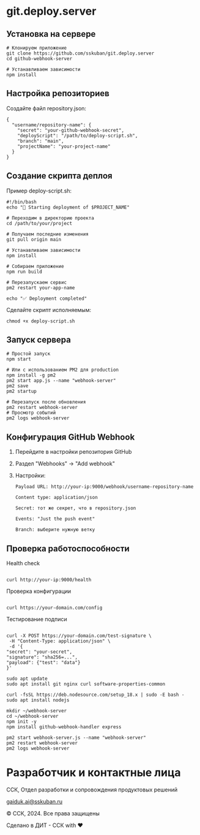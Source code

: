 # git.deploy.server

## Установка на сервере

```
# Клонируем приложение
git clone https://github.com/sskuban/git.deploy.server
cd github-webhook-server

# Устанавливаем зависимости
npm install
```

## Настройка репозиториев

Создайте файл repository.json:

```
{
  "username/repository-name": {
    "secret": "your-github-webhook-secret",
    "deployScript": "/path/to/deploy-script.sh",
    "branch": "main",
    "projectName": "your-project-name"
  }
}
```

## Создание скрипта деплоя

Пример deploy-script.sh:

```
#!/bin/bash
echo "🚀 Starting deployment of $PROJECT_NAME"

# Переходим в директорию проекта
cd /path/to/your/project

# Получаем последние изменения
git pull origin main

# Устанавливаем зависимости
npm install

# Собираем приложение
npm run build

# Перезапускаем сервис
pm2 restart your-app-name

echo "✅ Deployment completed"
```

Сделайте скрипт исполняемым:

```
chmod +x deploy-script.sh
```

## Запуск сервера

```
# Простой запуск
npm start

# Или с использованием PM2 для production
npm install -g pm2
pm2 start app.js --name "webhook-server"
pm2 save
pm2 startup

# Перезапуск после обновления
pm2 restart webhook-server
# Просмотр событий
pm2 logs webhook-server
```

## Конфигурация GitHub Webhook

1.  Перейдите в настройки репозитория GitHub

2.  Раздел "Webhooks" → "Add webhook"

3.  Настройки:

        Payload URL: http://your-ip:9000/webhook/username-repository-name

        Content type: application/json

        Secret: тот же секрет, что в repository.json

        Events: "Just the push event"

        Branch: выберите нужную ветку

## Проверка работоспособности

Health check

```

curl http://your-ip:9000/health

```

Проверка конфигурации

```

curl https://your-domain.com/config

```

Тестирование подписи

```

curl -X POST https://your-domain.com/test-signature \
 -H "Content-Type: application/json" \
 -d '{
"secret": "your-secret",
"signature": "sha256=...",
"payload": {"test": "data"}
}'

```

```
sudo apt update
sudo apt install git nginx curl software-properties-common

curl -fsSL https://deb.nodesource.com/setup_18.x | sudo -E bash -
sudo apt install nodejs

mkdir ~/webhook-server
cd ~/webhook-server
npm init -y
npm install github-webhook-handler express

pm2 start webhook-server.js --name "webhook-server"
pm2 restart webhook-server
pm2 logs webhook-server
```

# Разработчик и контактные лица

ССК, Отдел разработки и сопровождения продуктовых решений

gaiduk.ai@sskuban.ru

© ССК, 2024. Все права защищены

Сделано в ДИТ - ССК with ❤️
